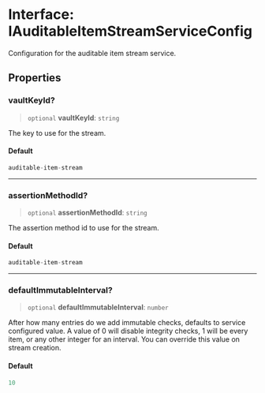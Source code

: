 # Interface: IAuditableItemStreamServiceConfig

Configuration for the auditable item stream service.

## Properties

### vaultKeyId?

> `optional` **vaultKeyId**: `string`

The key to use for the stream.

#### Default

```ts
auditable-item-stream
```

***

### assertionMethodId?

> `optional` **assertionMethodId**: `string`

The assertion method id to use for the stream.

#### Default

```ts
auditable-item-stream
```

***

### defaultImmutableInterval?

> `optional` **defaultImmutableInterval**: `number`

After how many entries do we add immutable checks, defaults to service configured value.
A value of 0 will disable integrity checks, 1 will be every item, or any other integer for an interval.
You can override this value on stream creation.

#### Default

```ts
10
```

